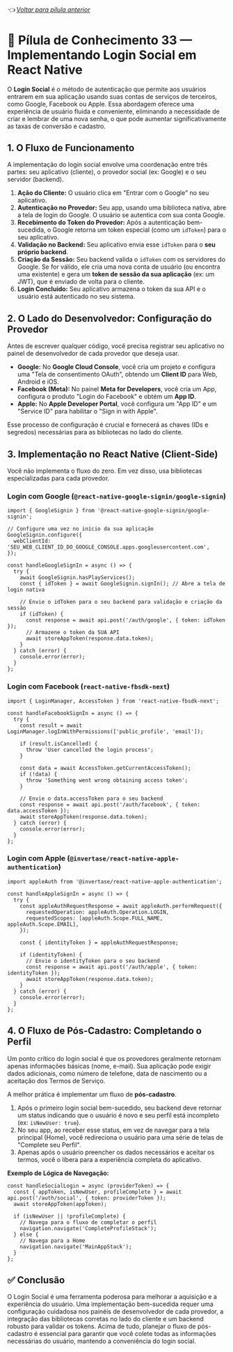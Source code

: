 ###### 👈 [Voltar para pílula anterior](https://github.com/ewerton5/reactJS-knowledge-nuggets/blob/main/content/032-search-and-optimization-algorithms.md)

# 📘 Pílula de Conhecimento 33 — Implementando Login Social em React Native

O **Login Social** é o método de autenticação que permite aos usuários entrarem em sua aplicação usando suas contas de serviços de terceiros, como Google, Facebook ou Apple. Essa abordagem oferece uma experiência de usuário fluida e conveniente, eliminando a necessidade de criar e lembrar de uma nova senha, o que pode aumentar significativamente as taxas de conversão e cadastro.

## 1\. O Fluxo de Funcionamento

A implementação do login social envolve uma coordenação entre três partes: seu aplicativo (cliente), o provedor social (ex: Google) e o seu servidor (backend).

1.  **Ação do Cliente:** O usuário clica em "Entrar com o Google" no seu aplicativo.
2.  **Autenticação no Provedor:** Seu app, usando uma biblioteca nativa, abre a tela de login do Google. O usuário se autentica com sua conta Google.
3.  **Recebimento do Token do Provedor:** Após a autenticação bem-sucedida, o Google retorna um token especial (como um `idToken`) para o seu aplicativo.
4.  **Validação no Backend:** Seu aplicativo envia esse `idToken` para o **seu próprio backend**.
5.  **Criação da Sessão:** Seu backend valida o `idToken` com os servidores do Google. Se for válido, ele cria uma nova conta de usuário (ou encontra uma existente) e gera um **token de sessão da sua aplicação** (ex: um JWT), que é enviado de volta para o cliente.
6.  **Login Concluído:** Seu aplicativo armazena o token da sua API e o usuário está autenticado no seu sistema.

## 2\. O Lado do Desenvolvedor: Configuração do Provedor

Antes de escrever qualquer código, você precisa registrar seu aplicativo no painel de desenvolvedor de cada provedor que deseja usar.

  * **Google:** No **Google Cloud Console**, você cria um projeto e configura uma "Tela de consentimento OAuth", obtendo um **Client ID** para Web, Android e iOS.
  * **Facebook (Meta):** No painel **Meta for Developers**, você cria um App, configura o produto "Login do Facebook" e obtém um **App ID**.
  * **Apple:** No **Apple Developer Portal**, você configura um "App ID" e um "Service ID" para habilitar o "Sign in with Apple".

Esse processo de configuração é crucial e fornecerá as chaves (IDs e segredos) necessárias para as bibliotecas no lado do cliente.

## 3\. Implementação no React Native (Client-Side)

Você não implementa o fluxo do zero. Em vez disso, usa bibliotecas especializadas para cada provedor.

### Login com Google (`@react-native-google-signin/google-signin`)

```tsx
import { GoogleSignin } from '@react-native-google-signin/google-signin';

// Configure uma vez no início da sua aplicação
GoogleSignin.configure({
  webClientId: 'SEU_WEB_CLIENT_ID_DO_GOOGLE_CONSOLE.apps.googleusercontent.com',
});

const handleGoogleSignIn = async () => {
  try {
    await GoogleSignin.hasPlayServices();
    const { idToken } = await GoogleSignin.signIn(); // Abre a tela de login nativa

    // Envie o idToken para o seu backend para validação e criação da sessão
    if (idToken) {
      const response = await api.post('/auth/google', { token: idToken });
      // Armazene o token da SUA API
      await storeAppToken(response.data.token);
    }
  } catch (error) {
    console.error(error);
  }
};
```

### Login com Facebook (`react-native-fbsdk-next`)

```tsx
import { LoginManager, AccessToken } from 'react-native-fbsdk-next';

const handleFacebookSignIn = async () => {
  try {
    const result = await LoginManager.logInWithPermissions(['public_profile', 'email']);

    if (result.isCancelled) {
      throw 'User cancelled the login process';
    }

    const data = await AccessToken.getCurrentAccessToken();
    if (!data) {
      throw 'Something went wrong obtaining access token';
    }

    // Envie o data.accessToken para o seu backend
    const response = await api.post('/auth/facebook', { token: data.accessToken });
    await storeAppToken(response.data.token);
  } catch (error) {
    console.error(error);
  }
};
```

### Login com Apple (`@invertase/react-native-apple-authentication`)

```tsx
import appleAuth from '@invertase/react-native-apple-authentication';

const handleAppleSignIn = async () => {
  try {
    const appleAuthRequestResponse = await appleAuth.performRequest({
      requestedOperation: appleAuth.Operation.LOGIN,
      requestedScopes: [appleAuth.Scope.FULL_NAME, appleAuth.Scope.EMAIL],
    });

    const { identityToken } = appleAuthRequestResponse;

    if (identityToken) {
      // Envie o identityToken para o seu backend
      const response = await api.post('/auth/apple', { token: identityToken });
      await storeAppToken(response.data.token);
    }
  } catch (error) {
    console.error(error);
  }
};
```

## 4\. O Fluxo de Pós-Cadastro: Completando o Perfil

Um ponto crítico do login social é que os provedores geralmente retornam apenas informações básicas (nome, e-mail). Sua aplicação pode exigir dados adicionais, como número de telefone, data de nascimento ou a aceitação dos Termos de Serviço.

A melhor prática é implementar um fluxo de **pós-cadastro**.

1.  Após o primeiro login social bem-sucedido, seu backend deve retornar um status indicando que o usuário é novo e seu perfil está incompleto (ex: `isNewUser: true`).
2.  No seu app, ao receber esse status, em vez de navegar para a tela principal (Home), você redireciona o usuário para uma série de telas de "Complete seu Perfil".
3.  Apenas após o usuário preencher os dados necessários e aceitar os termos, você o libera para a experiência completa do aplicativo.

**Exemplo de Lógica de Navegação:**

```tsx
const handleSocialLogin = async (providerToken) => {
  const { appToken, isNewUser, profileComplete } = await api.post('/auth/social', { token: providerToken });
  await storeAppToken(appToken);

  if (isNewUser || !profileComplete) {
    // Navega para o fluxo de completar o perfil
    navigation.navigate('CompleteProfileStack');
  } else {
    // Navega para a Home
    navigation.navigate('MainAppStack');
  }
};
```

## ✅ Conclusão

O Login Social é uma ferramenta poderosa para melhorar a aquisição e a experiência do usuário. Uma implementação bem-sucedida requer uma configuração cuidadosa nos painéis de desenvolvedor de cada provedor, a integração das bibliotecas corretas no lado do cliente e um backend robusto para validar os tokens. Acima de tudo, planejar o fluxo de pós-cadastro é essencial para garantir que você colete todas as informações necessárias do usuário, mantendo a conveniência do login social.
